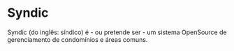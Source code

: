 # Syndic

Syndic (do inglês: síndico) é - ou pretende ser -  um sistema OpenSource de gerenciamento de condomínios e áreas comuns.